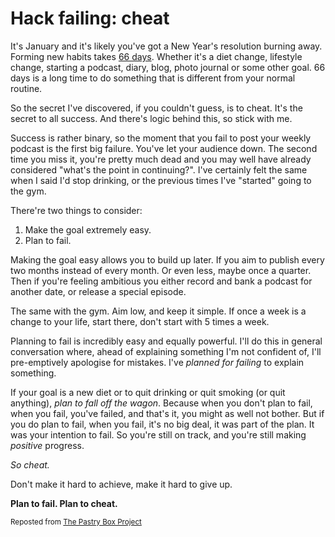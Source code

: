 # Hack failing: cheat

It's January and it's likely you've got a New Year's resolution burning away. Forming new habits takes [66 days](http://www.telegraph.co.uk/health/healthnews/5857845/It-takes-66-days-to-form-a-habit.html). Whether it's a diet change, lifestyle change, starting a podcast, diary, blog, photo journal or some other goal. 66 days is a long time to do something that is different from your normal routine.

So the secret I've discovered, if you couldn't guess, is to cheat. It's the secret to all success. And there's logic behind this, so stick with me.

Success is rather binary, so the moment that you fail to post your weekly podcast is the first big failure. You've let your audience down. The second time you miss it, you're pretty much dead and you may well have already considered "what's the point in continuing?". I've certainly felt the same when I said I'd stop drinking, or the previous times I've "started" going to the gym.

There're two things to consider:

1. Make the goal extremely easy.
2. Plan to fail.

Making the goal easy allows you to build up later. If you aim to publish every two months instead of every month. Or even less, maybe once a quarter. Then if you're feeling ambitious you either record and bank a podcast for another date, or release a special episode.

The same with the gym. Aim low, and keep it simple. If once a week is a change to your life, start there, don't start with 5 times a week.

Planning to fail is incredibly easy and equally powerful. I'll do this in general conversation where, ahead of explaining something I'm not confident of, I'll pre-emptively apologise for mistakes. I've *planned for failing* to explain something.

If your goal is a new diet or to quit drinking or quit smoking (or quit anything), *plan to fall off the wagon*. Because when you don't plan to fail, when you fail, you've failed, and that's it, you might as well not bother. But if you do plan to fail, when you fail, it's no big deal, it was part of the plan. It was your intention to fail. So you're still on track, and you're still making *positive* progress.

*So cheat.*

Don't make it hard to achieve, make it hard to give up.

**Plan to fail. Plan to cheat.**

<small>Reposted from <a href="http://the-pastry-box-project.net/remy-sharp/2014-january-3">The Pastry Box Project</a></small>